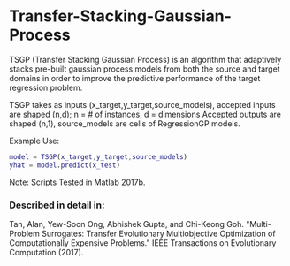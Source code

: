 # Transfer-Stacking-Gaussian-Process

TSGP (Transfer Stacking Gaussian Process) is an algorithm that adaptively stacks pre-built gaussian process models from both the source and target domains
in order to improve the predictive performance of the target regression problem.

TSGP takes as inputs (x_target,y_target,source_models), accepted inputs are shaped (n,d); n = # of instances, d = dimensions
Accepted outputs are shaped (n,1), source_models are cells of RegressionGP models.

Example Use:
```matlab
model = TSGP(x_target,y_target,source_models)
yhat = model.predict(x_test)  
```

Note: Scripts Tested in Matlab 2017b.

### Described in detail in:

Tan, Alan, Yew-Soon Ong, Abhishek Gupta, and Chi-Keong Goh. "Multi-Problem Surrogates: Transfer Evolutionary Multiobjective Optimization of Computationally Expensive Problems." IEEE Transactions on Evolutionary Computation (2017).
